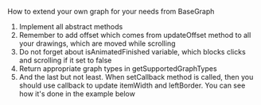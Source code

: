 How to extend your own graph for your needs from BaseGraph

1. Implement all abstract methods
2. Remember to add offset which comes from updateOffset method to all your drawings, which are moved while scrolling
3. Do not forget about isAnimatedFinished variable, which blocks clicks and scrolling if it set to false
4. Return appropriate graph types in getSupportedGraphTypes
5. And the last but not least. When setCallback method is called, then you should use callback to update itemWidth and leftBorder. You can see how it's done in the example below

	
